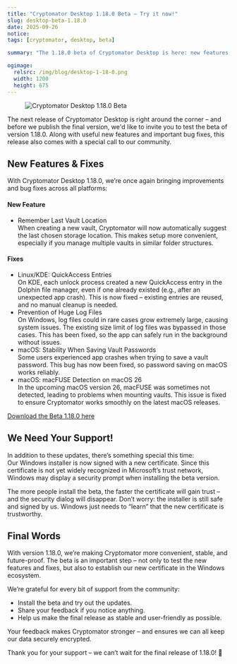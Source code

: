 ```yaml
---
title: "Cryptomator Desktop 1.18.0 Beta – Try it now!"
slug: desktop-beta-1.18.0
date: 2025-09-26
notice: 
tags: [cryptomator, desktop, beta]

summary: "The 1.18.0 beta of Cryptomator Desktop is here: new features, key fixes, and a new Windows installer certificate that needs your support. Try it now and share your feedback!"

ogimage:
  relsrc: /img/blog/desktop-1-18-0.png
  width: 1200
  height: 675
---
```


<figure class="text-center">
  <img class="inline-block rounded-sm" src="/img/blog/desktop-1-18-0.png" alt="Cryptomator Desktop 1.18.0 Beta" />
</figure>

The next release of Cryptomator Desktop is right around the corner – and before we publish the final version, we'd like to invite you to test the beta of version 1.18.0. Along with useful new features and important bug fixes, this release also comes with a special call to our community.

## New Features & Fixes

With Cryptomator Desktop 1.18.0, we’re once again bringing improvements and bug fixes across all platforms:

#### New Feature

- Remember Last Vault Location  
  When creating a new vault, Cryptomator will now automatically suggest the last chosen storage location. This makes setup more convenient, especially if you manage multiple vaults in similar folder structures.

#### Fixes

- Linux/KDE: QuickAccess Entries  
  On KDE, each unlock process created a new QuickAccess entry in the Dolphin file manager, even if one already existed (e.g., after an unexpected app crash). This is now fixed – existing entries are reused, and no manual cleanup is needed.
- Prevention of Huge Log Files  
  On Windows, log files could in rare cases grow extremely large, causing system issues. The existing size limit of log files was bypassed in those cases. This has been fixed, so the app can safely run in the background without issues.
- macOS: Stability When Saving Vault Passwords  
  Some users experienced app crashes when trying to save a vault password. This bug has now been fixed, so password saving on macOS works reliably.
- macOS: macFUSE Detection on macOS 26  
  In the upcoming macOS version 26, macFUSE was sometimes not detected, leading to problems when mounting vaults. This issue is fixed to ensure Cryptomator works smoothly on the latest macOS releases.

<div class="text-center">
  <a href="/downloads/"><i class="fa-solid fa-download"></i> Download the Beta 1.18.0 here</a>
</div>

## We Need Your Support!

In addition to these updates, there’s something special this time:  
Our Windows installer is now signed with a new certificate. Since this certificate is not yet widely recognized in Microsoft’s trust network, Windows may display a security prompt when installing the beta version.

The more people install the beta, the faster the certificate will gain trust – and the security dialog will disappear. Don’t worry: the installer is still safe and signed by us. Windows just needs to “learn” that the new certificate is trustworthy.

## Final Words

With version 1.18.0, we’re making Cryptomator more convenient, stable, and future-proof. The beta is an important step – not only to test the new features and fixes, but also to establish our new certificate in the Windows ecosystem.

We’re grateful for every bit of support from the community:

- Install the beta and try out the updates.
- Share your feedback if you notice anything.
- Help us make the final release as stable and user-friendly as possible.

Your feedback makes Cryptomator stronger – and ensures we can all keep our data securely encrypted.

Thank you for your support – we can’t wait for the final release of 1.18.0! 🎉